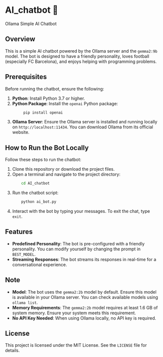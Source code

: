 # AI_chatbot 🤖

Ollama Simple AI Chatbot

## Overview

This is a simple AI chatbot powered by the Ollama server and the `gemma2:9b` model. The bot is designed to have a friendly personality, loves football (especially FC Barcelona), and enjoys helping with programming problems.

## Prerequisites

Before running the chatbot, ensure the following:

1. **Python**: Install Python 3.7 or higher.
2. **Python Package**: Install the `openai` Python package:
   ```bash
        pip install openai
   ```
3. **Ollama Server**: Ensure the Ollama server is installed and running locally on `http://localhost:11434`. You can download Ollama from its official website.

## How to Run the Bot Locally

Follow these steps to run the chatbot:

1. Clone this repository or download the project files.
2. Open a terminal and navigate to the project directory:
    ```bash
        cd AI_chatbot
    ```
3. Run the chatbot script:
    ```bash
        python ai_bot.py
    ```
4. Interact with the bot by typing your messages. To exit the chat, type `exit`.

## Features

- **Predefined Personality**: The bot is pre-configured with a friendly personality. You can modify yourself by changing the prompt in `BEST_MODEL`.
- **Streaming Responses**: The bot streams its responses in real-time for a conversational experience.

## Note

- **Model**: The bot uses the `gemma2:2b` model by default. Ensure this model is available in your Ollama server. You can check available models using `ollama list`.
- **Memory Requirements**: The `gemma2:2b` model requires at least 1.6 GB of system memory. Ensure your system meets this requirement.
- **No API Key Needed**: When using Ollama locally, no API key is required.

## License

This project is licensed under the MIT License. See the `LICENSE` file for details.
